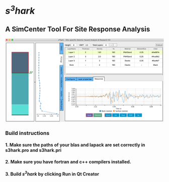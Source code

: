 # <i>s<sup>3</sup>hark</i>
<h2>A SimCenter Tool For Site Response Analysis</h2>

![image](resources/images/SRT.png)


### Build instructions

#### 1. Make sure the paths of your blas and lapack are set correctly in s3hark.pro and s3hark.pri 

#### 2. Make sure you have fortran and c++ compilers installed.

#### 3. Build <i>s<sup>3</sup>hark</i> by clicking Run in Qt Creator
